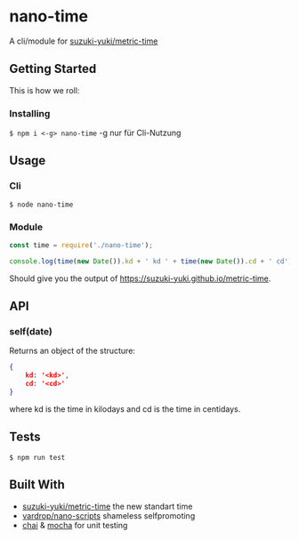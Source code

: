 # nano-time

A cli/module for [suzuki-yuki/metric-time](https://github.com/suzuki-yuki/metric-time)

## Getting Started

This is how we roll:

### Installing

`$ npm i <-g> nano-time` -g nur für Cli-Nutzung

## Usage

### Cli

`$ node nano-time`

### Module
```javascript
const time = require('./nano-time');

console.log(time(new Date()).kd + ' kd ' + time(new Date()).cd + ' cd');
```
Should give you the output of https://suzuki-yuki.github.io/metric-time.

## API

### self(date)

Returns an object of the structure:
```json
{
	kd: '<kd>',
	cd: '<cd>'
}
```
where kd is the time in kilodays and cd is the time in centidays.

## Tests

`$ npm run test`

## Built With

* [suzuki-yuki/metric-time](https://github.com/suzuki-yuki/metric-time) the new standart time
* [vardrop/nano-scripts](https://github.com/vardrop/nano-scripts) shameless selfpromoting
* [chai](https://github.com/chaijs/chai) & [mocha](https://github.com/mochajs/mocha) for unit testing
